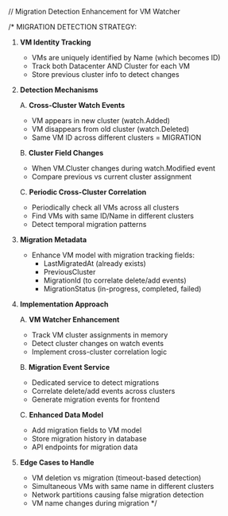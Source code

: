 // Migration Detection Enhancement for VM Watcher

/*
MIGRATION DETECTION STRATEGY:

1. **VM Identity Tracking**
   - VMs are uniquely identified by Name (which becomes ID)  
   - Track both Datacenter AND Cluster for each VM
   - Store previous cluster info to detect changes

2. **Detection Mechanisms**
   
   A. **Cross-Cluster Watch Events**
      - VM appears in new cluster (watch.Added)
      - VM disappears from old cluster (watch.Deleted) 
      - Same VM ID across different clusters = MIGRATION

   B. **Cluster Field Changes**
      - When VM.Cluster changes during watch.Modified event
      - Compare previous vs current cluster assignment

   C. **Periodic Cross-Cluster Correlation**
      - Periodically check all VMs across all clusters
      - Find VMs with same ID/Name in different clusters
      - Detect temporal migration patterns

3. **Migration Metadata**
   - Enhance VM model with migration tracking fields:
     - LastMigratedAt (already exists)  
     - PreviousCluster 
     - MigrationId (to correlate delete/add events)
     - MigrationStatus (in-progress, completed, failed)

4. **Implementation Approach**

   A. **VM Watcher Enhancement**
      - Track VM cluster assignments in memory
      - Detect cluster changes on watch events
      - Implement cross-cluster correlation logic

   B. **Migration Event Service** 
      - Dedicated service to detect migrations
      - Correlate delete/add events across clusters
      - Generate migration events for frontend

   C. **Enhanced Data Model**
      - Add migration fields to VM model
      - Store migration history in database
      - API endpoints for migration data

5. **Edge Cases to Handle**
   - VM deletion vs migration (timeout-based detection)
   - Simultaneous VMs with same name in different clusters
   - Network partitions causing false migration detection
   - VM name changes during migration
*/